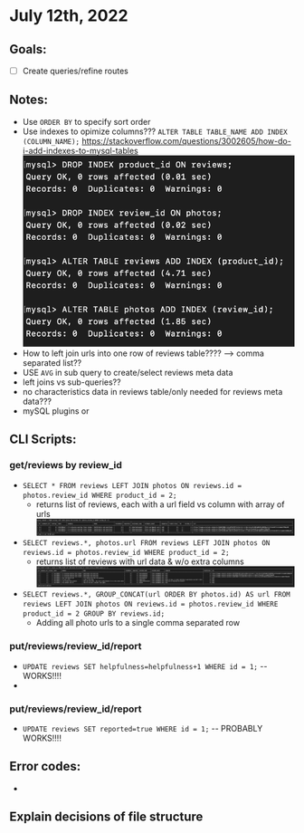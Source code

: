 # July 12th, 2022

## Goals:
- [ ] Create queries/refine routes

## Notes:
- Use ```ORDER BY``` to specify sort order
- Use indexes to opimize columns??? ```ALTER TABLE TABLE_NAME ADD INDEX (COLUMN_NAME);``` https://stackoverflow.com/questions/3002605/how-do-i-add-indexes-to-mysql-tables ![](Resources/add:drop_index.png)
- How to left join urls into one row of reviews table???? --> comma separated list??
- USE ```AVG``` in sub query to create/select reviews meta data
- left joins vs sub-queries??
- no characteristics data in reviews table/only needed for reviews meta data???
- mySQL plugins or

## CLI Scripts:
### get/reviews by review_id
- ```SELECT * FROM reviews LEFT JOIN photos ON reviews.id = photos.review_id WHERE product_id = 2;```
  - returns list of reviews, each with a url field vs column with array of urls ![](Resources/query%20example.png)
- ```SELECT reviews.*, photos.url FROM reviews LEFT JOIN photos ON reviews.id = photos.review_id WHERE product_id = 2;```
  - returns list of reviews with url data & w/o extra columns ![](Resources/updated_query.png)
- ```SELECT reviews.*, GROUP_CONCAT(url ORDER BY photos.id) AS url FROM reviews LEFT JOIN photos ON reviews.id = photos.review_id WHERE product_id = 2 GROUP BY reviews.id;```
  - Adding all photo urls to a single comma separated row

### put/reviews/review_id/report
- ```UPDATE reviews SET helpfulness=helpfulness+1 WHERE id = 1;``` -- WORKS!!!!
-
### put/reviews/review_id/report
- ```UPDATE reviews SET reported=true WHERE id = 1;``` -- PROBABLY WORKS!!!!

## Error codes:
-


## Explain decisions of file structure